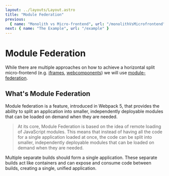 ```yaml
---
layout: ../layouts/Layout.astro
title: "Module Federation"
previous:
  { name: "Monolith vs Micro-frontend", url: "/monolithVsMicrofrontend" }
next: { name: "The Example", url: "/example" }
---
```


# Module Federation

While there are multiple approaches on how to achieve a horizontal split micro-frontend (e.g. [iframes](https://developer.mozilla.org/en-US/docs/Web/HTML/Element/iframe), [webcomponents](https://developer.mozilla.org/en-US/docs/Web/API/Web_components)) we will use [module-federation](https://module-federation.io/).

## What's Module Federation

Module federation is a feature, introduced in Webpack 5, that provides the ability to split an application into smaller, independently deployable modules that can be loaded on demand when they are needed.

> At its core, Module Federation is based on the idea of remote loading of JavaScript modules. This means that instead of having all the code for a single application loaded at once, the code can be split into smaller, independently deployable modules that can be loaded on demand when they are needed.

Multiple separate builds should form a single application. These separate builds act like containers and can expose and consume code between builds, creating a single, unified application.

